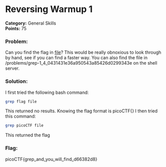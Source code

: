 # Reversing Warmup 1
__Category:__ General Skills  
__Points:__ 75

### Problem:

Can you find the flag in [file](https://2018shell3.picoctf.com/static/6d526817c43e36d4c2dec2b4ea997bfe/file)? This would be really obnoxious to look through by hand, see if you can find a faster way. You can also find the file in /problems/grep-1_4_0431431e36a950543a85426d0299343e on the shell server.

### Solution:

I first tried the following bash command:

```bash
grep flag file
```

This returned no results. Knowing the flag format is picoCTF{<flag>} I then tried this command:

```bash
grep picoCTF file
```

This returned the flag

### Flag:

picoCTF{grep_and_you_will_find_d66382d8}

